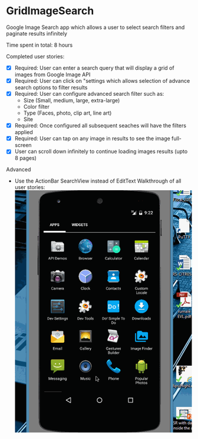# GridImageSearch
Google Image Search app which allows a user to select search filters and paginate results infinitely

Time spent in total: 8 hours 

Completed user stories: 
* [x] Required: User can enter a search query that will display a grid of images from Google Image API
* [x] Required: User can click on "settings which allows selection of advance search options to filter results
* [x] Required: User can configure advanced search filter such as:
    * Size (Small, medium, large, extra-large)
    * Color filter
    * Type (Faces, photo, clip art, line art)
    * Site
* [x] Required: Once configured all subsequent seaches will have the filters applied
* [x] Required: User can tap on any image in results to see the image full-screen
* [x] User can scroll down infinitely to continue loading images results (upto 8 pages)

Advanced
* Use the ActionBar SearchView instead of EditText
Walkthrough of all user stories:
![Video Walkthrough](ImageFinder.gif)
